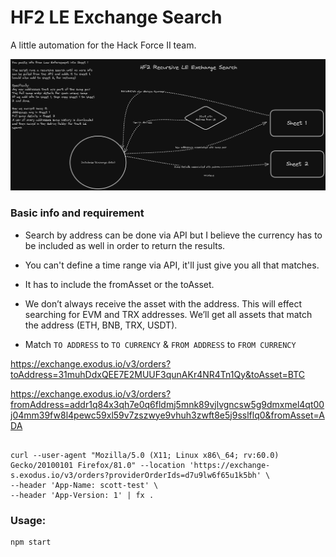 # HF2 LE Exchange Search

A little automation for the Hack Force II team.

![image](./assets/hf2_recursive_exchange_search.png)

### Basic info and requirement
- Search by address can be done via API but I believe the currency has to be included as well in order to return the results. 
- You can't define a time range via API, it'll just give you all that matches. 
- It has to include the fromAsset or the toAsset. 
- We don’t always receive the asset with the address. This will effect searching for EVM and TRX addresses. We’ll get all assets that match the address (ETH, BNB, TRX, USDT). 

- Match `TO ADDRESS` to `TO CURRENCY` & `FROM ADDRESS` to `FROM CURRENCY`

https://exchange.exodus.io/v3/orders?toAddress=31muhDdxQEE7E2MUUF3qunAKr4NR4Tn1Qy&toAsset=BTC

https://exchange.exodus.io/v3/orders?fromAddress=addr1q84x3qh7e0q6fldmj5mnk89vjlvgncsw5g9dmxmel4qt00j04mm39fw8l4pewc59xl59v7zszwye9vhuh3zwft8e5j9sslflq0&fromAsset=ADA

```curl

curl --user-agent "Mozilla/5.0 (X11; Linux x86\_64; rv:60.0) Gecko/20100101 Firefox/81.0" --location 'https://exchange-s.exodus.io/v3/orders?providerOrderIds=d7u9lw6f65u1k5bh' \
--header 'App-Name: scott-test' \
--header 'App-Version: 1' | fx .
```


### Usage:

```zsh
npm start
```


